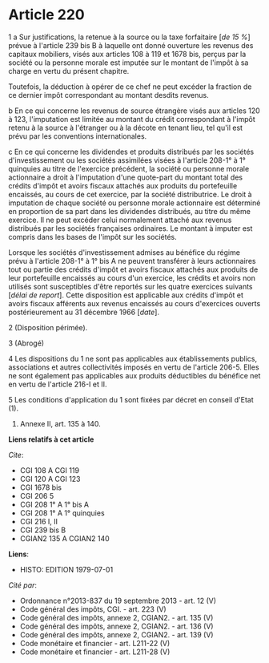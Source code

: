 # Article 220

1  a  Sur justifications, la retenue à la source ou la taxe forfaitaire [*de 15 %*] prévue à l'article 239 bis B à laquelle
ont donné ouverture les revenus des capitaux mobiliers, visés aux articles 108 à 119 et 1678 bis, perçus par la société ou la
personne morale est imputée sur le montant de l'impôt à sa charge en vertu du présent chapitre.

Toutefois, la déduction à opérer de ce chef ne peut excéder la fraction de ce dernier impôt correspondant au montant desdits
revenus.

b  En ce qui concerne les revenus de source étrangère visés aux articles 120 à 123, l'imputation est limitée au montant du
crédit correspondant à l'impôt retenu à la source à l'étranger ou à la décote en tenant lieu, tel qu'il est prévu par les
conventions internationales.

c  En ce qui concerne les dividendes et produits distribués par les sociétés d'investissement ou les sociétés assimilées
visées à l'article 208-1° à 1° quinquies au titre de l'exercice précédent, la société ou personne morale actionnaire a droit
à l'imputation d'une quote-part du montant total des crédits d'impôt et avoirs fiscaux attachés aux produits du portefeuille
encaissés, au cours de cet exercice, par la société distributrice. Le droit à imputation de chaque société ou personne morale
actionnaire est déterminé en proportion de sa part dans les dividendes distribués, au titre du même exercice. Il ne peut
excéder celui normalement attaché aux revenus distribués par les sociétés françaises ordinaires. Le montant à imputer est
compris dans les bases de l'impôt sur les sociétés.

Lorsque les sociétés d'investissement admises au bénéfice du régime prévu à l'article 208-1° à 1° bis A ne peuvent transférer
à leurs actionnaires tout ou partie des crédits d'impôt et avoirs fiscaux attachés aux produits de leur portefeuille
encaissés au cours d'un exercice, les crédits et avoirs non utilisés sont susceptibles d'être reportés sur les quatre
exercices suivants [*délai de report*]. Cette disposition est applicable aux crédits d'impôt et avoirs fiscaux afférents aux
revenus encaissés au cours d'exercices ouverts postérieurement au 31 décembre 1966 [*date*].

2  (Disposition périmée).

3  (Abrogé)

4  Les dispositions du 1 ne sont pas applicables aux établissements publics, associations et autres collectivités imposés en
vertu de l'article 206-5. Elles ne sont également pas applicables aux produits déductibles du bénéfice net en vertu de
l'article 216-I et II.

5  Les conditions d'application du 1 sont fixées par décret en conseil d'Etat (1).

1)  Annexe II, art. 135 à 140.

**Liens relatifs à cet article**

_Cite_:

  - CGI 108 A CGI 119
  - CGI 120 A CGI 123
  - CGI 1678 bis
  - CGI 206 5
  - CGI 208 1° A 1° bis A
  - CGI 208 1° A 1° quinquies
  - CGI 216 I, II
  - CGI 239 bis B
  - CGIAN2 135 A CGIAN2 140

**Liens**:

  - HISTO: EDITION 1979-07-01

_Cité par_:

  - Ordonnance n°2013-837 du 19 septembre 2013 - art. 12 (V)
  - Code général des impôts, CGI. - art. 223 (V)
  - Code général des impôts, annexe 2, CGIAN2. - art. 135 (V)
  - Code général des impôts, annexe 2, CGIAN2. - art. 136 (V)
  - Code général des impôts, annexe 2, CGIAN2. - art. 139 (V)
  - Code monétaire et financier - art. L211-22 (V)
  - Code monétaire et financier - art. L211-28 (V)
